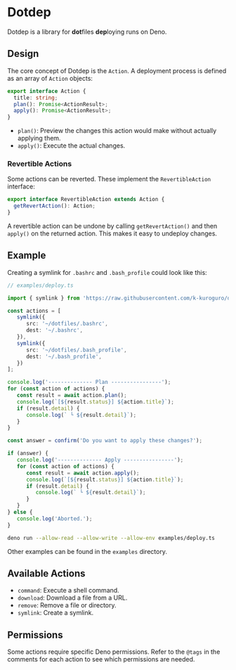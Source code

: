 # Dotdep

Dotdep is a library for **dot**files **dep**loying runs on Deno.

## Design

The core concept of Dotdep is the `Action`. A deployment process is defined as an array of `Action` objects:

```ts ignore
export interface Action {
  title: string;
  plan(): Promise<ActionResult>;
  apply(): Promise<ActionResult>;
}
```

- `plan()`: Preview the changes this action would make without actually applying them.
- `apply()`: Execute the actual changes.

### Revertible Actions

Some actions can be reverted. These implement the `RevertibleAction` interface:

```ts ignore
export interface RevertibleAction extends Action {
  getRevertAction(): Action;
}
```

A revertible action can be undone by calling `getRevertAction()` and then `apply()` on the returned action. This makes it easy to undeploy changes.

## Example

Creating a symlink for `.bashrc` and `.bash_profile` could look like this:

```ts
// examples/deploy.ts

import { symlink } from 'https://raw.githubusercontent.com/k-kuroguro/dotdep/refs/heads/main/src/mod.ts';

const actions = [
   symlink({
      src: '~/dotfiles/.bashrc',
      dest: '~/.bashrc',
   }),
   symlink({
      src: '~/dotfiles/.bash_profile',
      dest: '~/.bash_profile',
   })
];

console.log('-------------- Plan ----------------');
for (const action of actions) {
   const result = await action.plan();
   console.log(`[${result.status}] ${action.title}`);
   if (result.detail) {
      console.log(` └ ${result.detail}`);
   }
}

const answer = confirm('Do you want to apply these changes?');

if (answer) {
   console.log('-------------- Apply ----------------');
   for (const action of actions) {
      const result = await action.apply();
      console.log(`[${result.status}] ${action.title}`);
      if (result.detail) {
         console.log(` └ ${result.detail}`);
      }
   }
} else {
   console.log('Aborted.');
}
```

```bash
deno run --allow-read --allow-write --allow-env examples/deploy.ts
```

Other examples can be found in the `examples` directory.

## Available Actions

- `command`: Execute a shell command.
- `download`: Download a file from a URL.
- `remove`: Remove a file or directory.
- `symlink`: Create a symlink.

## Permissions

Some actions require specific Deno permissions. Refer to the `@tags` in the comments for each action to see which permissions are needed.
